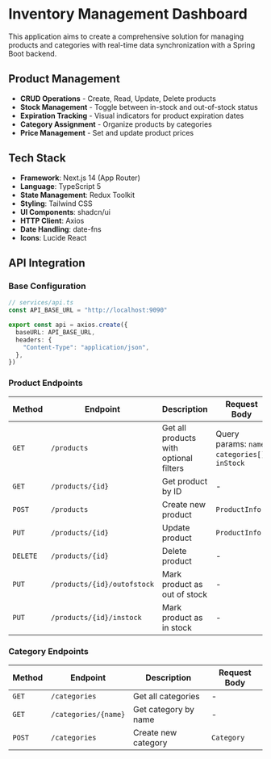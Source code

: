 # Inventory Management Dashboard

This application aims to create a comprehensive solution for managing products and categories with real-time data synchronization with a Spring Boot backend.


## **Product Management**
- **CRUD Operations** - Create, Read, Update, Delete products
- **Stock Management** - Toggle between in-stock and out-of-stock status
- **Expiration Tracking** - Visual indicators for product expiration dates
- **Category Assignment** - Organize products by categories
- **Price Management** - Set and update product prices


## Tech Stack
- **Framework**: Next.js 14 (App Router)
- **Language**: TypeScript 5
- **State Management**: Redux Toolkit
- **Styling**: Tailwind CSS
- **UI Components**: shadcn/ui
- **HTTP Client**: Axios
- **Date Handling**: date-fns
- **Icons**: Lucide React

## API Integration

### **Base Configuration**
```typescript
// services/api.ts
const API_BASE_URL = "http://localhost:9090"

export const api = axios.create({
  baseURL: API_BASE_URL,
  headers: {
    "Content-Type": "application/json",
  },
})
```

### **Product Endpoints**

| Method | Endpoint | Description | Request Body |
|--------|----------|-------------|--------------|
| `GET` | `/products` | Get all products with optional filters | Query params: `name`, `categories[]`, `inStock` |
| `GET` | `/products/{id}` | Get product by ID | - |
| `POST` | `/products` | Create new product | `ProductInfo` |
| `PUT` | `/products/{id}` | Update product | `ProductInfo` |
| `DELETE` | `/products/{id}` | Delete product | - |
| `PUT` | `/products/{id}/outofstock` | Mark product as out of stock | - |
| `PUT` | `/products/{id}/instock` | Mark product as in stock | - |

### **Category Endpoints**

| Method | Endpoint | Description | Request Body |
|--------|----------|-------------|--------------|
| `GET` | `/categories` | Get all categories | - |
| `GET` | `/categories/{name}` | Get category by name | - |
| `POST` | `/categories` | Create new category | `Category` |